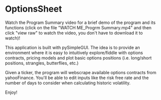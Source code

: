 # OptionsSheet

Watch the Program Summary video for a brief demo of the program and its functions (click on the file "WATCH ME_Progrm Summary.mp4" and then click "view raw" to watch the video, you don't have to download it to watch)!

This application is built with pySimpleGUI. The idea is to provide an environment where it is easy to intuitively explore/fiddle 
with options contracts, pricing models and plot basic options positions (i.e. long/short positions, strangles, butterflies, etc.)

Given a ticker, the program will webscrape available options contracts from yahooFinance. You'll be able to edit inputs like the risk free rate and the
number of days to consider when calculating historic volatility. 

Enjoy!
